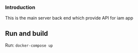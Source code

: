 ### Introduction
This is the main server back end which provide API for iam app

## Run and build
Run: `docker-compose up`